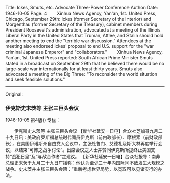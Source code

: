 Title: Ickes, Smuts, etc. Advocate Three-Power Conference
Author:
Date: 1946-10-05
Page: 4
　　Xinhua News Agency, Yan'an, 1st. United Press, Chicago, September 29th: Ickes (former Secretary of the Interior) and Morgenthau (former Secretary of the Treasury), cabinet members during President Roosevelt's administration, advocated at a meeting of the Illinois Liberal Party in the United States that Truman, Attlee, and Stalin should hold another meeting to end the "terrible war discussion." Attendees at the meeting also endorsed Ickes' proposal to end U.S. support for the "war criminal Japanese Emperor" and "collaborators."
　　Xinhua News Agency, Yan'an, 1st. United Press reported: South African Prime Minister Smuts stated in a broadcast on September 29th that he believed there would be no large-scale war internationally for at least thirty years. Smuts also advocated a meeting of the Big Three: "To reconsider the world situation and seek feasible solutions."



<hr /> 

Original: 


### 伊克斯史末茨等  主张三巨头会议

1946-10-05
第4版()
专栏：

　　伊克斯史末茨等
    主张三巨头会议
    【新华社延安一日电】合众社芝加哥九月二十九日讯：美政府罗斯福总统时代阁员伊克斯（前内政部长）、摩根索（前财政部长），在美国伊诺斯州自由党人会议中，主张杜鲁门、艾德礼及斯大林再度举行会议，以结束“可怖之战争讨论”。出席会议之人士并赞同伊克斯所提终止美国支持“战犯日皇”及“与敌合作者”之建议。
    【新华社延安一日电】合众社报导：南非总理史末茨于九月二十九日广播称：他认为至少三十年内国际间不致发生大规模之战争。史末茨并主张三巨头会晤：“重新考虑世界局势，以觅取可以见诸实行的办法。
